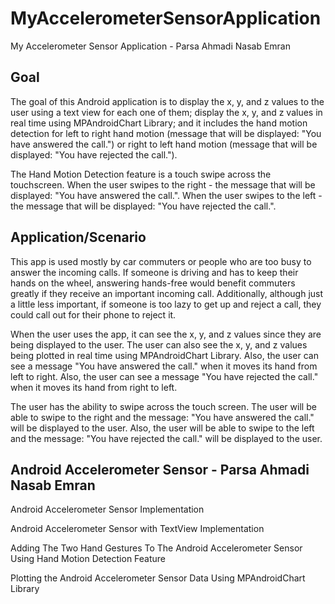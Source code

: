 # MyAccelerometerSensorApplication
My Accelerometer Sensor Application - Parsa Ahmadi Nasab Emran

## Goal
The goal of this Android application is to display the x, y, and z values to the user using a text view for each one of them; display the x, y, and z values in real time using MPAndroidChart Library; and it includes the hand motion detection for left to right hand motion (message that will be displayed: "You have answered the call.") or right to left hand motion (message that will be displayed: "You have rejected the call."). 

The Hand Motion Detection feature is a touch swipe across the touchscreen. When the user swipes to the right - the message that will be displayed: "You have answered the call.". When the user swipes to the left - the message that will be displayed: "You have rejected the call.". 

## Application/Scenario
This app is used mostly by car commuters or people who are too busy to answer the incoming calls. If someone is driving and has to keep their hands on the wheel, answering hands-free would benefit commuters greatly if they receive an important incoming call. Additionally, although just a little less important, if someone is too lazy to get up and reject a call, they could call out for their phone to reject it.

When the user uses the app, it can see the x, y, and z values since they are being displayed to the user. The user can also see the x, y, and z values being plotted in real time using MPAndroidChart Library. Also, the user can see a message "You have answered the call." when it moves its hand from left to right. Also, the user can see a message "You have rejected the call." when it moves its hand from right to left.

The user has the ability to swipe across the touch screen. The user will be able to swipe to the right and the message: "You have answered the call." will be displayed to the user. Also, the user will be able to swipe to the left and the message: "You have rejected the call." will be displayed to the user.

## Android Accelerometer Sensor - Parsa Ahmadi Nasab Emran
Android Accelerometer Sensor Implementation

Android Accelerometer Sensor with TextView Implementation

Adding The Two Hand Gestures To The Android Accelerometer Sensor Using Hand Motion Detection Feature

Plotting the Android Accelerometer Sensor Data Using MPAndroidChart Library
